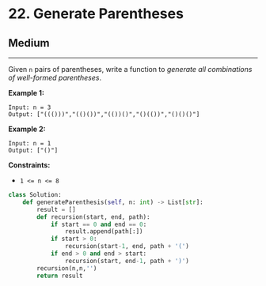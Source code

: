 # 22. Generate Parentheses

## Medium

***

Given `n` pairs of parentheses, write a function to _generate all combinations of well-formed parentheses_.

&#x20;

**Example 1:**

```
Input: n = 3
Output: ["((()))","(()())","(())()","()(())","()()()"]
```

**Example 2:**

```
Input: n = 1
Output: ["()"]
```

&#x20;

**Constraints:**

* `1 <= n <= 8`

```python
class Solution:
    def generateParenthesis(self, n: int) -> List[str]:
        result = []
        def recursion(start, end, path):
            if start == 0 and end == 0:
                result.append(path[:])
            if start > 0:
                recursion(start-1, end, path + '(')
            if end > 0 and end > start:
                recursion(start, end-1, path + ')')
        recursion(n,n,'')
        return result
```

